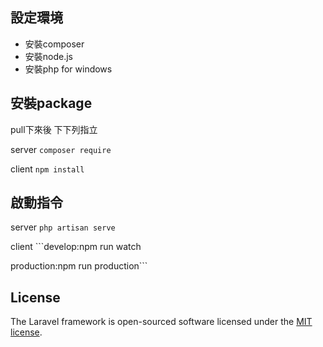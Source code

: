 ## 設定環境

* 安裝composer
* 安裝node.js
* 安裝php for windows

## 安裝package

pull下來後 下下列指立

server `composer require`

client `npm install`

## 啟動指令

server `php artisan serve`

client ```develop:npm run watch

production:npm run production```

## License

The Laravel framework is open-sourced software licensed under the [MIT license](https://opensource.org/licenses/MIT).
